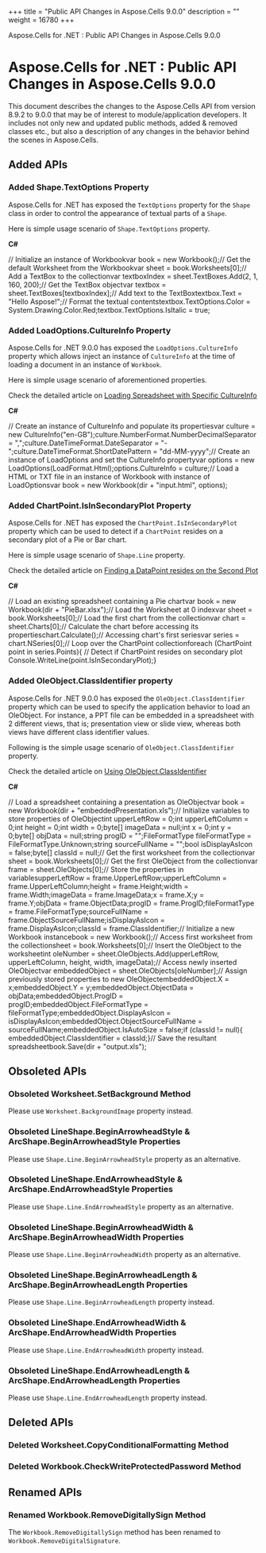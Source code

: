 +++
title = "Public API Changes in Aspose.Cells 9.0.0" 
description = "" 
weight = 16780 
+++

Aspose.Cells for .NET : Public API Changes in Aspose.Cells 9.0.0  

# Aspose.Cells for .NET : Public API Changes in Aspose.Cells 9.0.0


This document describes the changes to the Aspose.Cells API from version 8.9.2 to 9.0.0 that may be of interest to module/application developers. It includes not only new and updated public methods, added & removed classes etc., but also a description of any changes in the behavior behind the scenes in Aspose.Cells.

## Added APIs

### Added Shape.TextOptions Property

Aspose.Cells for .NET has exposed the `TextOptions` property for the `Shape` class in order to control the appearance of textual parts of a `Shape`.

Here is simple usage scenario of `Shape.TextOptions` property.

**C#**

// Initialize an instance of Workbookvar book = new Workbook();// Get the default Worksheet from the Workbookvar sheet = book.Worksheets\[0\];// Add a TextBox to the collectionvar textboxIndex = sheet.TextBoxes.Add(2, 1, 160, 200);// Get the TextBox objectvar textbox = sheet.TextBoxes\[textboxIndex\];// Add text to the TextBoxtextbox.Text = "Hello Aspose!";// Format the textual contentstextbox.TextOptions.Color = System.Drawing.Color.Red;textbox.TextOptions.IsItalic = true;

### Added LoadOptions.CultureInfo Property

Aspose.Cells for .NET 9.0.0 has exposed the `LoadOptions.CultureInfo` property which allows inject an instance of `CultureInfo` at the time of loading a document in an instance of `Workbook`.

Here is simple usage scenario of aforementioned properties.

Check the detailed article on [Loading Spreadsheet with Specific CultureInfo](http://www.aspose.com/docs/display/cellsnet/Load+the+Workbook+with+specific+System+Culture+Info)

**C#**

// Create an instance of CultureInfo and populate its propertiesvar culture = new CultureInfo("en-GB");culture.NumberFormat.NumberDecimalSeparator = ",";culture.DateTimeFormat.DateSeparator = "-";culture.DateTimeFormat.ShortDatePattern = "dd-MM-yyyy";// Create an instance of LoadOptions and set the CultureInfo propertyvar options = new LoadOptions(LoadFormat.Html);options.CultureInfo = culture;// Load a HTML or TXT file in an instance of Workbook with instance of  LoadOptionsvar book = new Workbook(dir + "input.html", options);

### Added ChartPoint.IsInSecondaryPlot Property

Aspose.Cells for .NET has exposed the `ChartPoint.IsInSecondaryPlot` property which can be used to detect if a `ChartPoint` resides on a secondary plot of a Pie or Bar chart.

Here is simple usage scenario of `Shape.Line` property.

Check the detailed article on [Finding a DataPoint resides on the Second Plot](http://www.aspose.com/docs/display/cellsnet/Find+if+Data+Points+are+in+the+Second+Pie+or+Bar+on+a+Pie+of+Pie+or+Bar+of+Pie+Chart)

**C#**

// Load an existing spreadsheet containing a Pie chartvar book = new Workbook(dir + "PieBar.xlsx");// Load the Worksheet at 0 indexvar sheet = book.Worksheets\[0\];// Load the first chart from the collectionvar chart = sheet.Charts\[0\];// Calculate the chart before accessing its propertieschart.Calculate();// Accessing chart's first seriesvar series = chart.NSeries\[0\];// Loop over the ChartPoint collectionforeach (ChartPoint point in series.Points){    // Detect if ChartPoint resides on secondary plot    Console.WriteLine(point.IsInSecondaryPlot);}

### Added OleObject.ClassIdentifier property

Aspose.Cells for .NET 9.0.0 has exposed the `OleObject.ClassIdentifier` property which can be used to specify the application behavior to load an OleObject. For instance, a PPT file can be embedded in a spreadsheet with 2 different views, that is; presentation view or slide view, whereas both views have different class identifier values.

Following is the simple usage scenario of `OleObject.ClassIdentifier` property.

Check the detailed article on [Using OleObject.ClassIdentifier](http://www.aspose.com/docs/display/cellsnet/Get+or+Set+the+Class+Identifier+of+the+Embedded+OLE+Object)

**C#**

// Load a spreadsheet containing a presentation as OleObjectvar book = new Workbook(dir + "embeddedPresentation.xls");// Initialize variables to store properties of OleObjectint upperLeftRow = 0;int upperLeftColumn = 0;int height = 0;int width = 0;byte\[\] imageData = null;int x = 0;int y = 0;byte\[\] objData = null;string progID = "";FileFormatType fileFormatType = FileFormatType.Unknown;string sourceFullName = "";bool isDisplayAsIcon = false;byte\[\] classId = null;// Get the first worksheet from the collectionvar sheet = book.Worksheets\[0\];// Get the first OleObject from the collectionvar frame = sheet.OleObjects\[0\];// Store the properties in variablesupperLeftRow = frame.UpperLeftRow;upperLeftColumn = frame.UpperLeftColumn;height = frame.Height;width = frame.Width;imageData = frame.ImageData;x = frame.X;y = frame.Y;objData = frame.ObjectData;progID = frame.ProgID;fileFormatType = frame.FileFormatType;sourceFullName = frame.ObjectSourceFullName;isDisplayAsIcon = frame.DisplayAsIcon;classId = frame.ClassIdentifier;// Initialize a new Workbook instancebook = new Workbook();// Access first worksheet from the collectionsheet = book.Worksheets\[0\];// Insert the OleObject to the worksheetint oleNumber = sheet.OleObjects.Add(upperLeftRow, upperLeftColumn, height, width, imageData);// Access newly inserted OleObjectvar embeddedObject = sheet.OleObjects\[oleNumber\];// Assign previously stored properties to new OleObjectembeddedObject.X = x;embeddedObject.Y = y;embeddedObject.ObjectData = objData;embeddedObject.ProgID = progID;embeddedObject.FileFormatType = fileFormatType;embeddedObject.DisplayAsIcon = isDisplayAsIcon;embeddedObject.ObjectSourceFullName = sourceFullName;embeddedObject.IsAutoSize = false;if (classId != null){    embeddedObject.ClassIdentifier = classId;}// Save the resultant spreadsheetbook.Save(dir  + "output.xls");

## Obsoleted APIs

### Obsoleted Worksheet.SetBackground Method

Please use `Worksheet.BackgroundImage` property instead.

### Obsoleted LineShape.BeginArrowheadStyle & ArcShape.BeginArrowheadStyle Properties

Please use `Shape.Line.BeginArrowheadStyle` property as an alternative.

### Obsoleted LineShape.EndArrowheadStyle & ArcShape.EndArrowheadStyle Properties

Please use `Shape.Line.EndArrowheadStyle` property as an alternative.

### Obsoleted LineShape.BeginArrowheadWidth & ArcShape.BeginArrowheadWidth Properties

Please use `Shape.Line.BeginArrowheadWidth` property as an alternative.

### Obsoleted LineShape.BeginArrowheadLength & ArcShape.BeginArrowheadLength Properties

Please use `Shape.Line.BeginArrowheadLength` property instead.

### Obsoleted LineShape.EndArrowheadWidth & ArcShape.EndArrowheadWidth Properties

Please use `Shape.Line.EndArrowheadWidth` property instead.

### Obsoleted LineShape.EndArrowheadLength & ArcShape.EndArrowheadLength Properties

Please use `Shape.Line.EndArrowheadLength` property instead.

## Deleted APIs

### Deleted Worksheet.CopyConditionalFormatting Method

### Deleted Workbook.CheckWriteProtectedPassword Method

## Renamed APIs

### Renamed Workbook.RemoveDigitallySign Method

The `Workbook.RemoveDigitallySign` method has been renamed to `Workbook.RemoveDigitalSignature`.

